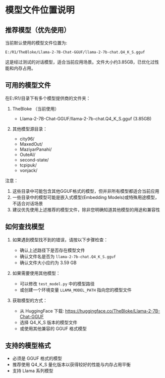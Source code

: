 # 模型文件位置说明

## 推荐模型（优先使用）
当前默认使用的模型文件位置为:
```
E:/R1/TheBloke/Llama-2-7B-Chat-GGUF/llama-2-7b-chat.Q4_K_S.gguf
```

这是经过测试的对话模型，适合当前应用场景。文件大小约3.85GB，已优化过性能和内存占用。

## 可用的模型文件

在E:/R1/目录下有多个模型提供商的文件夹：

1. TheBloke （当前使用）
   - Llama-2-7B-Chat-GGUF/llama-2-7b-chat.Q4_K_S.gguf (3.85GB)

2. 其他模型源目录：
   - city96/
   - MaxedOut/
   - MaziyarPanahi/
   - OuteAI/
   - second-state/
   - tcpipuk/
   - vonjack/

注意：
1. 这些目录中可能包含其他GGUF格式的模型，但并非所有模型都适合当前应用
2. 一些目录中的模型可能是嵌入式模型(Embedding Models)或特殊用途模型，不适合对话场景
3. 建议优先使用上述推荐的模型文件，除非您明确知道其他模型的用途和兼容性

## 如何查找模型

1. 如果遇到模型找不到的错误，请按以下步骤检查：

   - 确认上述路径下是否存在模型文件
   - 确认文件名是否为 `llama-2-7b-chat.Q4_K_S.gguf`
   - 确认文件大小应约为 3.59 GB

2. 如果需要使用其他模型：

   - 可以修改 `test_model.py` 中的模型路径
   - 或创建一个环境变量 `LLAMA_MODEL_PATH` 指向您的模型文件

3. 获取模型的方式：

   - 从 HuggingFace 下载: https://huggingface.co/TheBloke/Llama-2-7B-Chat-GGUF
   - 选择 Q4_K_S 版本的模型文件
   - 或使用其他兼容的 GGUF 格式模型

## 支持的模型格式

- 必须是 GGUF 格式的模型
- 推荐使用 Q4_K_S 量化版本以获得较好的性能与内存占用平衡
- 支持 Llama 系列模型
